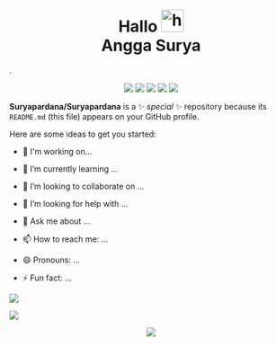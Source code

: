 




<h1 align="center">Hallo <img src="https://user-images.githubusercontent.com/1303154/88677602-1635ba80-d120-11ea-84d8-d263ba5fc3c0.gif" width="40px" alt="hi"><br>Angga Surya</h1>

 

 

.

<p align="center">

  <img src="https://img.shields.io/badge/-Node.js-black?style=flat-square&logo=Node.js" />

 <img src="https://img.shields.io/badge/-GitHub-black?style=flat-square&logo=github" />

 <img src="https://img.shields.io/badge/-VS_Code-black?style=flat-square&logo=visual-studio-code" />

  <img src="https://img.shields.io/badge/-CSS3-black?style=flat-square&logo=css3&logoColor=1572b6" />

  <img src="https://img.shields.io/badge/-Git-black?style=flat-square&logo=git" />

 

 

</p>

**Suryapardana/Suryapardana**  is a ✨ _special_ ✨ repository because its `README.md` (this file) appears on your GitHub profile.

Here are some ideas to get you started:

- 🔭 I'm working on...

- 🌱 I’m currently learning ...

- 👯 I’m looking to collaborate on ...

- 🤔 I’m looking for help with ...

- 💬 Ask me about ...

- 📫 How to reach me: ...

- 😄 Pronouns: ...

- ⚡ Fun fact: ...


<p align="center">

  <a href="https://github.com/Suryapardana"><img src="https://github-readme-stats.vercel.app/api?username=Suryapardana&bg_color=30,e96443,904e95&title_color=fff&text_color=fff&icon_color=fff&hide_border=true&show_icons=true" /></a>

</p>

<p align="center">

  <a href="https://github.com/Suryapardana"><img src="https://github-readme-stats.vercel.app/api/top-langs?username=Suryapardana&bg_color=30,e96443,904e95&title_color=fff&text_color=fff&hide_border=true&show_icons=true&layout=compact" /></a>

</p>

<p align="center">

   <img src="https://github-readme-streak-stats.herokuapp.com/?user=Suryapardana" />

</p>
